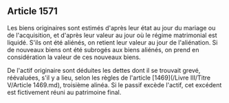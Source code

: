 Article 1571
----
Les biens originaires sont estimés d'après leur état au jour du mariage ou de
l'acquisition, et d'après leur valeur au jour où le régime matrimonial est
liquidé. S'ils ont été aliénés, on retient leur valeur au jour de l'aliénation.
Si de nouveaux biens ont été subrogés aux biens aliénés, on prend en
considération la valeur de ces nouveaux biens.

De l'actif originaire sont déduites les dettes dont il se trouvait grevé,
réévaluées, s'il y a lieu, selon les règles de l'article [1469](/Livre III/Titre V/Article 1469.md), troisième alinéa.
Si le passif excède l'actif, cet excédent est fictivement réuni au patrimoine
final.

